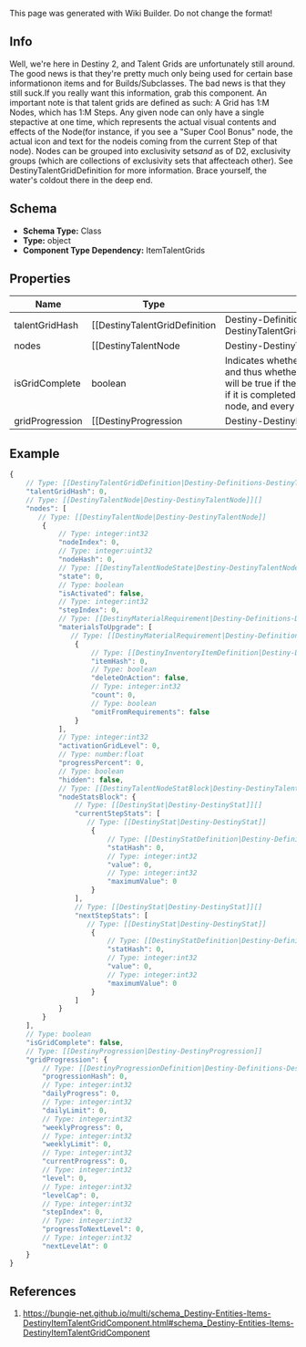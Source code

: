 <span class="wiki-builder">This page was generated with Wiki Builder. Do not change the format!</span>

## Info
Well, we're here in Destiny 2, and Talent Grids are unfortunately still around. The good news is that they're pretty much only being used for certain base informationon items and for Builds/Subclasses.  The bad news is that they still suck.If you really want this information, grab this component. An important note is that talent grids are defined as such: A Grid has 1:M Nodes, which has 1:M Steps. Any given node can only have a single stepactive at one time, which represents the actual visual contents and effects of the Node(for instance, if you see a &quot;Super Cool Bonus&quot; node, the actual icon and text for the nodeis coming from the current Step of that node). Nodes can be grouped into exclusivity sets*and* as of D2, exclusivity groups (which are collections of exclusivity sets that affecteach other). See DestinyTalentGridDefinition for more information.  Brace yourself, the water's coldout there in the deep end.

## Schema
* **Schema Type:** Class
* **Type:** object
* **Component Type Dependency:** ItemTalentGrids

## Properties
Name | Type | Description
---- | ---- | -----------
talentGridHash | [[DestinyTalentGridDefinition|Destiny-Definitions-DestinyTalentGridDefinition]]:ManifestDefinition:integer:uint32 | Most items don't have useful talent grids anymore, but Builds in particular still do. You can use this hash to lookup the DestinyTalentGridDefinition attached to this item,which will be crucial for understanding the node values on the item.
nodes | [[DestinyTalentNode|Destiny-DestinyTalentNode]][] | Detailed information about the individual nodes in the talent grid. A node represents a single visual &quot;pip&quot; in the talent grid or Build detail view,though each node may have multiple &quot;steps&quot; which indicate the actual bonusesand visual representation of that node.
isGridComplete | boolean | Indicates whether the talent grid on this item is completed, and thus whether it should have a gold border around it. Only will be true if the item actually *has* a talent grid, and only then if it is completed (i.e. every exclusive sethas an activated node, and every non-exclusive set node has been activated)
gridProgression | [[DestinyProgression|Destiny-DestinyProgression]] | If the item has a progression, it will be detailed here.  A progressionmeans that the item can gain experience.  Thresholds of experience are what determineswhether and when a talent node can be activated.

## Example
```javascript
{
    // Type: [[DestinyTalentGridDefinition|Destiny-Definitions-DestinyTalentGridDefinition]]:ManifestDefinition:integer:uint32
    "talentGridHash": 0,
    // Type: [[DestinyTalentNode|Destiny-DestinyTalentNode]][]
    "nodes": [
       // Type: [[DestinyTalentNode|Destiny-DestinyTalentNode]]
        {
            // Type: integer:int32
            "nodeIndex": 0,
            // Type: integer:uint32
            "nodeHash": 0,
            // Type: [[DestinyTalentNodeState|Destiny-DestinyTalentNodeState]]:Enum
            "state": 0,
            // Type: boolean
            "isActivated": false,
            // Type: integer:int32
            "stepIndex": 0,
            // Type: [[DestinyMaterialRequirement|Destiny-Definitions-DestinyMaterialRequirement]]:Definition[]
            "materialsToUpgrade": [
               // Type: [[DestinyMaterialRequirement|Destiny-Definitions-DestinyMaterialRequirement]]:Definition
                {
                    // Type: [[DestinyInventoryItemDefinition|Destiny-Definitions-DestinyInventoryItemDefinition]]:ManifestDefinition:integer:uint32
                    "itemHash": 0,
                    // Type: boolean
                    "deleteOnAction": false,
                    // Type: integer:int32
                    "count": 0,
                    // Type: boolean
                    "omitFromRequirements": false
                }
            ],
            // Type: integer:int32
            "activationGridLevel": 0,
            // Type: number:float
            "progressPercent": 0,
            // Type: boolean
            "hidden": false,
            // Type: [[DestinyTalentNodeStatBlock|Destiny-DestinyTalentNodeStatBlock]]
            "nodeStatsBlock": {
                // Type: [[DestinyStat|Destiny-DestinyStat]][]
                "currentStepStats": [
                   // Type: [[DestinyStat|Destiny-DestinyStat]]
                    {
                        // Type: [[DestinyStatDefinition|Destiny-Definitions-DestinyStatDefinition]]:ManifestDefinition:integer:uint32
                        "statHash": 0,
                        // Type: integer:int32
                        "value": 0,
                        // Type: integer:int32
                        "maximumValue": 0
                    }
                ],
                // Type: [[DestinyStat|Destiny-DestinyStat]][]
                "nextStepStats": [
                   // Type: [[DestinyStat|Destiny-DestinyStat]]
                    {
                        // Type: [[DestinyStatDefinition|Destiny-Definitions-DestinyStatDefinition]]:ManifestDefinition:integer:uint32
                        "statHash": 0,
                        // Type: integer:int32
                        "value": 0,
                        // Type: integer:int32
                        "maximumValue": 0
                    }
                ]
            }
        }
    ],
    // Type: boolean
    "isGridComplete": false,
    // Type: [[DestinyProgression|Destiny-DestinyProgression]]
    "gridProgression": {
        // Type: [[DestinyProgressionDefinition|Destiny-Definitions-DestinyProgressionDefinition]]:ManifestDefinition:integer:uint32
        "progressionHash": 0,
        // Type: integer:int32
        "dailyProgress": 0,
        // Type: integer:int32
        "dailyLimit": 0,
        // Type: integer:int32
        "weeklyProgress": 0,
        // Type: integer:int32
        "weeklyLimit": 0,
        // Type: integer:int32
        "currentProgress": 0,
        // Type: integer:int32
        "level": 0,
        // Type: integer:int32
        "levelCap": 0,
        // Type: integer:int32
        "stepIndex": 0,
        // Type: integer:int32
        "progressToNextLevel": 0,
        // Type: integer:int32
        "nextLevelAt": 0
    }
}

```

## References
1. https://bungie-net.github.io/multi/schema_Destiny-Entities-Items-DestinyItemTalentGridComponent.html#schema_Destiny-Entities-Items-DestinyItemTalentGridComponent
